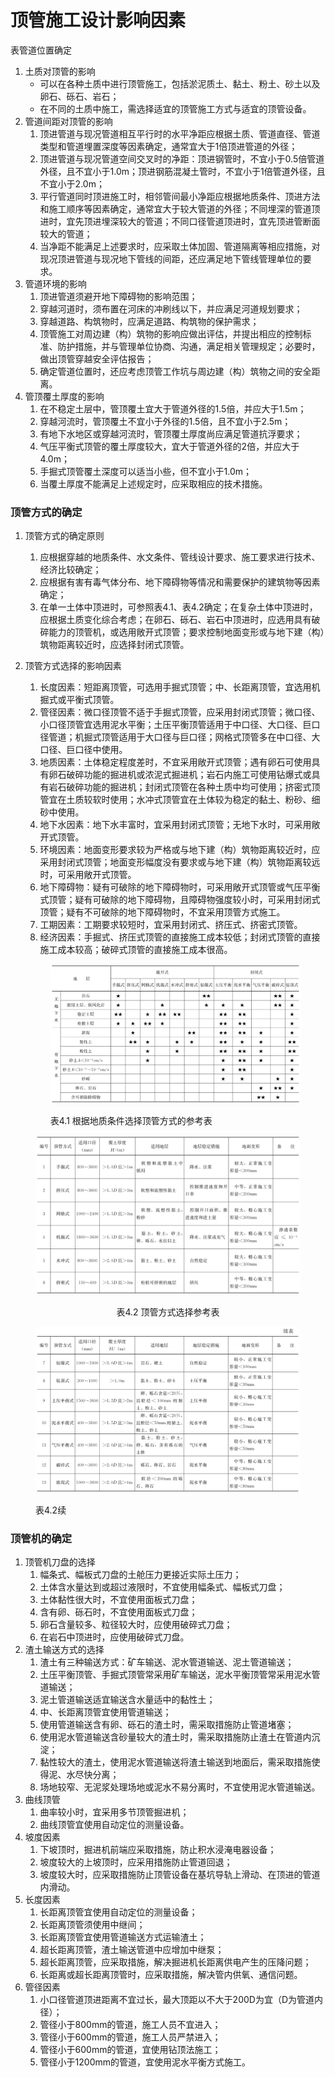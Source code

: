 # 顶管施工设计影响因素

表管道位置确定

1. 土质对顶管的影响
   * 可以在各种土质中进行顶管施工，包括淤泥质土、黏土、粉土、砂土以及卵石、砾石、岩石；
   * 在不同的土质中施工，需选择适宜的顶管施工方式与适宜的顶管设备。
2. 管道间距对顶管的影响
   1. 顶进管道与现况管道相互平行时的水平净距应根据土质、管道直径、管道类型和管道埋置深度等因素确定，通常宜大于1倍顶进管道的外径；
   2. 顶进管道与现况管道空间交叉时的净距：顶进钢管时，不宜小于0.5倍管道外径，且不宜小于1.0m；顶进钢筋混凝土管时，不宜小于1倍管道外径，且不宜小于2.0m；
   3. 平行管道同时顶进施工时，相邻管间最小净距应根据地质条件、顶进方法和施工顺序等因素确定，通常宜大于较大管道的外径；不同埋深的管道顶进时，宜先顶进埋深较大的管道；不同口径管道顶进时，宜先顶进管断面较大的管道；
   4. 当净距不能满足上述要求时，应采取土体加固、管道隔离等相应措施，对现况顶进管道与现况地下管线的间距，还应满足地下管线管理单位的要求。
3. 管道环境的影响
   1. 顶进管道须避开地下障碍物的影响范围；
   2. 穿越河道时，须布置在河床的冲刷线以下，并应满足河道规划要求；
   3. 穿越道路、构筑物时，应满足道路、构筑物的保护需求；
   4. 顶管施工对周边建（构）筑物的影响应做出评估，并提出相应的控制标准、防护措施，并与管理单位协商、沟通，满足相关管理规定；必要时，做出顶管穿越安全评估报告；
   5. 确定管道位置时，还应考虑顶管工作坑与周边建（构）筑物之间的安全距离。
4. 管顶覆土厚度的影响
   1. 在不稳定土层中，管顶覆土宜大于管道外径的1.5倍，并应大于1.5m；
   2. 穿越河流时，管顶覆土不宜小于外径的1.5倍，且不宜小于2.5m；
   3. 有地下水地区或穿越河流时，管顶覆土厚度尚应满足管道抗浮要求；
   4. 气压平衡式顶管的覆土厚度较大，宜大于管道外径的2倍，并应大于4.0m；
   5. 手掘式顶管覆土深度可以适当小些，但不宜小于1.0m；
   6. 当覆土厚度不能满足上述规定时，应采取相应的技术措施。

### 顶管方式的确定

1. 顶管方式的确定原则
   1. 应根据穿越的地质条件、水文条件、管线设计要求、施工要求进行技术、经济比较确定；
   2. 应根据有害有毒气体分布、地下障碍物等情况和需要保护的建筑物等因素确定；
   3. 在单一土体中顶进时，可参照表4.1、表4.2确定；在复杂土体中顶进时，应根据土质变化综合考虑；在卵石、砾石、岩石中顶进时，应选用具有破碎能力的顶管机，或选用敞开式顶管；要求控制地面变形或与地下建（构）筑物距离较近时，应选择封闭式顶管。
2.  顶管方式选择的影响因素

    1. 长度因素：短距离顶管，可选用手掘式顶管；中、长距离顶管，宜选用机掘式或平衡式顶管。
    2. 管径因素：微口径顶管不适于手掘式顶管，应采用封闭式顶管；微口径、小口径顶管宜选用泥水平衡；土压平衡顶管适用于中口径、大口径、巨口径管道；机掘式顶管适用于大口径与巨口径；网格式顶管多在中口径、大口径、巨口径中使用。
    3. 地质因素：土体稳定程度差时，不宜采用敞开式顶管；遇有卵石可使用具有卵石破碎功能的掘进机或浓泥式掘进机；岩石内施工可使用钻爆式或具有岩石破碎功能的掘进机；封闭式顶管在各种土质中均可使用；挤密式顶管宜在土质较软时使用；水冲式顶管宜在土体较为稳定的黏土、粉砂、细砂中使用。
    4. 地下水因素：地下水丰富时，宜采用封闭式顶管；无地下水时，可采用敞开式顶管。
    5. 环境因素：地面变形要求较为严格或与地下建（构）筑物距离较近时，应采用封闭式顶管；地面变形幅度没有要求或与地下建（构）筑物距离较远时，可采用敞开式顶管。
    6. 地下障碍物：疑有可破除的地下障碍物时，可采用敞开式顶管或气压平衡式顶管；疑有可破除的地下障碍物，且障碍物强度较小时，可采用封闭式顶管；疑有不可破除的地下障碍物时，不宜采用顶管方式施工。
    7. 工期因素：工期要求较短时，宜采用封闭式、挤压式、挤密式顶管。
    8. 经济因素：手掘式、挤压式顶管的直接施工成本较低；封闭式顶管的直接施工成本较高；破碎式顶管的直接施工成本很高。

    <figure><img src="../../.gitbook/assets/22_1.jpg" alt=""><figcaption><p>表4.1 根据地质条件选择顶管方式的参考表</p></figcaption></figure>

<div align="center" data-full-width="true">

<figure><img src="../../.gitbook/assets/23_1.jpg" alt=""><figcaption><p>表4.2 顶管方式选择参考表</p></figcaption></figure>

</div>



<figure><img src="../../.gitbook/assets/24_1.jpg" alt=""><figcaption><p>表4.2续</p></figcaption></figure>



### 顶管机的确定

1. 顶管机刀盘的选择
   1. 幅条式、幅板式刀盘的土舱压力更接近实际土压力；
   2. 土体含水量达到或超过液限时，不宜使用幅条式、幅板式刀盘；
   3. 土体黏性很大时，不宜使用面板式刀盘；
   4. 含有卵、砾石时，不宜使用面板式刀盘；
   5. 卵石含量较多、粒径较大时，应使用破碎式刀盘；
   6. 在岩石中顶进时，应使用破碎式刀盘。
2. 渣土输送方式的选择
   1. 渣土有三种输送方式：矿车输送、泥水管道输送、泥土管道输送；
   2. 土压平衡顶管、手掘式顶管常采用矿车输送，泥水平衡顶管常采用泥水管道输送；
   3. 泥土管道输送适宜输送含水量适中的黏性土；
   4. 中、长距离顶管宜使用管道输送；
   5. 使用管道输送含有卵、砾石的渣土时，需采取措施防止管道堵塞；
   6. 使用泥水管道输送含砂量较大的渣土时，需采取措施防止渣土在管道内沉淀；
   7. 黏性较大的渣土，使用泥水管道输送将渣土输送到地面后，需采取措施使得泥、水尽快分离；
   8. 场地较窄、无泥浆处理场地或泥水不易分离时，不宜使用泥水管道输送。
3. 曲线顶管
   1. 曲率较小时，宜采用多节顶管掘进机；
   2. 曲线顶管宜使用自动定位的测量设备。
4. 坡度因素
   1. 下坡顶时，掘进机前端应采取措施，防止积水浸淹电器设备；
   2. 坡度较大的上坡顶时，应采用措施防止管道回退；
   3. 坡度较大时，应采取措施防止顶管设备在基坑导轨上滑动、在顶进的管道内滑动。
5. 长度因素
   1. 长距离顶管宜使用自动定位的测量设备；
   2. 长距离顶管须使用中继间；
   3. 长距离顶管宜使用管道输送方式运输渣土；
   4. 超长距离顶管，渣土输送管道中应增加中继泵；
   5. 超长距离顶管，应采取措施，解决掘进机长距离供电产生的压降问题；
   6. 长距离或超长距离顶管时，应采取措施，解决管内供氧、通信问题。
6. 管径因素
   1. 小口径管道顶进距离不宜过长，最大顶距以不大于200D为宜（D为管道内径）；
   2. 管径小于800mm的管道，施工人员不宜进入；
   3. 管径小于600mm的管道，施工人员严禁进入；
   4. 管径小于600mm的管道，宜使用钻顶法施工；
   5. 管径小于1200mm的管道，宜使用泥水平衡方式施工。
